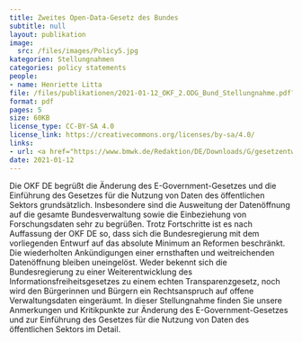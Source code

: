 ```yaml
---
title: Zweites Open-Data-Gesetz des Bundes
subtitle: null
layout: publikation
image:
  src: /files/images/Policy5.jpg
kategorien: Stellungnahmen
categories: policy statements
people:
- name: Henriette Litta
file: /files/publikationen/2021-01-12_OKF_2.ODG_Bund_Stellungnahme.pdf?raw=true
format: pdf
pages: 5
size: 60KB
license_type: CC-BY-SA 4.0
license_link: https://creativecommons.org/licenses/by-sa/4.0/
links:
- url: <a href="https://www.bmwk.de/Redaktion/DE/Downloads/G/gesetzentwurf-aenderung-des-e-government-gesetzes-und-%20Gesetz-fuer-die-nutzung-von-daten-des-oeffentlichen-sektors.pdf?__blob=publicationFile&v=8" target="_blank">Zum Gesetzentwurf</a>
date: 2021-01-12
---
```


Die OKF DE begrüßt die Änderung des E-Government-Gesetzes und die Einführung des Gesetzes für die Nutzung von Daten des öffentlichen Sektors grundsätzlich. Insbesondere sind die Ausweitung der Datenöffnung auf die gesamte Bundesverwaltung sowie die Einbeziehung von Forschungsdaten sehr zu begrüßen. Trotz Fortschritte ist es nach Auffassung der OKF DE so, dass sich die Bundesregierung mit dem vorliegenden Entwurf auf das absolute Minimum an Reformen beschränkt. Die wiederholten Ankündigungen einer ernsthaften und weitreichenden Datenöffnung bleiben uneingelöst. Weder bekennt sich die Bundesregierung zu einer Weiterentwicklung des Informationsfreiheitsgesetzes zu einem echten Transparenzgesetz, noch wird den Bürgerinnen und Bürgern ein Rechtsanspruch auf offene Verwaltungsdaten eingeräumt.
In dieser Stellungnahme finden Sie unsere Anmerkungen und Kritikpunkte zur Änderung des E-Government-Gesetzes und zur Einführung des Gesetzes für die Nutzung von Daten des öffentlichen Sektors  im Detail.
